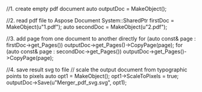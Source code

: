 
//1. create empty pdf document
auto outputDoc = MakeObject<Document>();

//2. read pdf file to Aspose Document
System::SharedPtr<Document> firstDoc = MakeObject<Document>(u"1.pdf");
auto secondDoc = MakeObject<Document>(u"2.pdf");

//3. add page from one document to another directly
for (auto const& page : firstDoc->get_Pages())
	outputDoc->get_Pages()->CopyPage(page);
for (auto const& page : secondDoc->get_Pages())
	outputDoc->get_Pages()->CopyPage(page);

//4. save result svg to file 
// scale the output document from typographic points to pixels
auto opt1 = MakeObject<SvgSaveOptions>();
opt1->ScaleToPixels = true;
outputDoc->Save(u"Merger_pdf_svg.svg", opt1);
